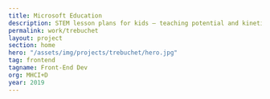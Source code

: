 ```yaml
---
title: Microsoft Education
description: STEM lesson plans for kids – teaching potential and kinetic energy through Arduinos
permalink: work/trebuchet
layout: project
section: home
hero: "/assets/img/projects/trebuchet/hero.jpg"
tag: frontend
tagname: Front-End Dev
org: MHCI+D
year: 2019
---
```

